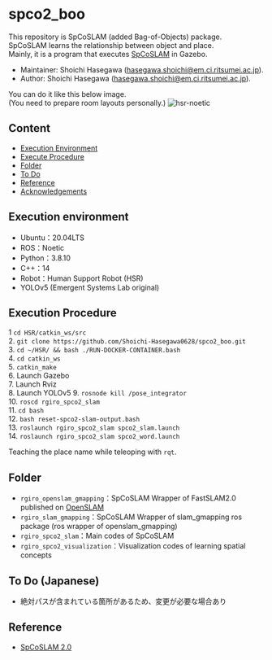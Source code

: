 # spco2_boo
This repository is SpCoSLAM (added Bag-of-Objects) package.  
SpCoSLAM learns the relationship between object and place.  
Mainly, it is a program that executes [SpCoSLAM](https://github.com/a-taniguchi/SpCoSLAM2) in Gazebo.

*   Maintainer: Shoichi Hasegawa ([hasegawa.shoichi@em.ci.ritsumei.ac.jp](mailto:hasegawa.shoichi@em.ci.ritsumei.ac.jp)).
*   Author: Shoichi Hasegawa ([hasegawa.shoichi@em.ci.ritsumei.ac.jp](mailto:hasegawa.shoichi@em.ci.ritsumei.ac.jp)).

You can do it like this below image.  
(You need to prepare room layouts personally.)
![hsr-noetic](https://user-images.githubusercontent.com/74911522/137430543-1d35d631-963c-446e-ac13-560b64926d47.png)


## Content
* [Execution Environment](#execution-environment)
* [Execute Procedure](#execute-procedure)
* [Folder](#folder)
* [To Do](#to-do)
* [Reference](#reference)
* [Acknowledgements](#acknowledgements)


## Execution environment  
- Ubuntu：20.04LTS
- ROS：Noetic
- Python：3.8.10
- C++：14
- Robot：Human Support Robot (HSR)
- YOLOv5 (Emergent Systems Lab original)


## Execution Procedure
1  `cd HSR/catkin_ws/src`  
2. `git clone https://github.com/Shoichi-Hasegawa0628/spco2_boo.git`  
3. `cd ~/HSR/ && bash ./RUN-DOCKER-CONTAINER.bash`  
4. `cd catkin_ws`  
5. `catkin_make`   
6. Launch Gazebo  
7. Launch Rviz  
8. Launch YOLOv5
9. `rosnode kill /pose_integrator`   
10. `roscd rgiro_spco2_slam`  
11. `cd bash`  
12. `bash reset-spco2-slam-output.bash`  
13. `roslaunch rgiro_spco2_slam spco2_slam.launch`  
14. `roslaunch rgiro_spco2_slam spco2_word.launch`  

Teaching the place name while teleoping with `rqt`.

## Folder
- `rgiro_openslam_gmapping`：SpCoSLAM Wrapper of FastSLAM2.0 published on [OpenSLAM](https://openslam-org.github.io/)
- `rgiro_slam_gmapping`：SpCoSLAM Wrapper of slam_gmapping ros package (ros wrapper of openslam_gmapping)
- `rgiro_spco2_slam`：Main codes of SpCoSLAM
- `rgiro_spco2_visualization`：Visualization codes of learning spatial concepts

## To Do (Japanese)
- 絶対パスが含まれている箇所があるため、変更が必要な場合あり


## Reference
- [SpCoSLAM 2.0](https://github.com/a-taniguchi/SpCoSLAM2)
